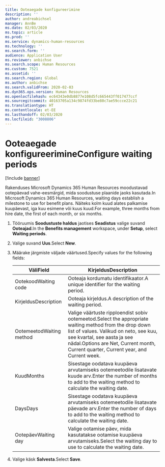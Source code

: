 ```yaml
---
title: Ooteaegade konfigureerimine
description: ''
author: andreabichsel
manager: AnnBe
ms.date: 02/03/2020
ms.topic: article
ms.prod: ''
ms.service: dynamics-human-resources
ms.technology: ''
ms.search.form: ''
audience: Application User
ms.reviewer: anbichse
ms.search.scope: Human Resources
ms.custom: 7521
ms.assetid: ''
ms.search.region: Global
ms.author: anbichse
ms.search.validFrom: 2020-02-03
ms.dyn365.ops.version: Human Resources
ms.openlocfilehash: ec64343e0db8877e108d5fc665443ff017477ccf
ms.sourcegitcommit: 40163705a134c9874fd33be80c7ae59ccce22c21
ms.translationtype: HT
ms.contentlocale: et-EE
ms.lasthandoff: 02/03/2020
ms.locfileid: "3008806"
---
```

# <a name="configure-waiting-periods"></a><span data-ttu-id="9c59a-102">Ooteaegade konfigureerimine</span><span class="sxs-lookup"><span data-stu-id="9c59a-102">Configure waiting periods</span></span>

[!include [banner](includes/preview-feature.md)]

<span data-ttu-id="9c59a-103">Rakenduses Microsoft Dynamics 365 Human Resources moodustavad ootepäevad vahe-eesmärgid, mida soodustuse plaanide jaoks kasutada.</span><span class="sxs-lookup"><span data-stu-id="9c59a-103">In Microsoft Dynamics 365 Human Resources, waiting days establish a milestone to use for benefit plans.</span></span> <span data-ttu-id="9c59a-104">Näiteks kolm kuud alates palkamise kuupäevast, iga kuu esimene või kuus kuud.</span><span class="sxs-lookup"><span data-stu-id="9c59a-104">For example, three months from hire date, the first of each month, or six months.</span></span>   

1. <span data-ttu-id="9c59a-105">Tööruumis **Soodustuste haldus** jaotises **Seadistus** valige suvand **Ooteajad**.</span><span class="sxs-lookup"><span data-stu-id="9c59a-105">In the **Benefits management** workspace, under **Setup**, select **Waiting periods**.</span></span>

2. <span data-ttu-id="9c59a-106">Valige suvand **Uus**.</span><span class="sxs-lookup"><span data-stu-id="9c59a-106">Select **New**.</span></span>

3. <span data-ttu-id="9c59a-107">Määrake järgmiste väljade väärtused.</span><span class="sxs-lookup"><span data-stu-id="9c59a-107">Specify values for the following fields:</span></span>

   | <span data-ttu-id="9c59a-108">Väli</span><span class="sxs-lookup"><span data-stu-id="9c59a-108">Field</span></span> | <span data-ttu-id="9c59a-109">Kirjeldus</span><span class="sxs-lookup"><span data-stu-id="9c59a-109">Description</span></span> |
   | --- | --- |
   | <span data-ttu-id="9c59a-110">Ootekood</span><span class="sxs-lookup"><span data-stu-id="9c59a-110">Waiting code</span></span> | <span data-ttu-id="9c59a-111">Ooteaja kordumatu identifikaator.</span><span class="sxs-lookup"><span data-stu-id="9c59a-111">A unique identifier for the waiting period.</span></span> |
   | <span data-ttu-id="9c59a-112">Kirjeldus</span><span class="sxs-lookup"><span data-stu-id="9c59a-112">Description</span></span> | <span data-ttu-id="9c59a-113">Ooteaja kirjeldus.</span><span class="sxs-lookup"><span data-stu-id="9c59a-113">A description of the waiting period.</span></span> |
   | <span data-ttu-id="9c59a-114">Ootemeetod</span><span class="sxs-lookup"><span data-stu-id="9c59a-114">Waiting method</span></span> | <span data-ttu-id="9c59a-115">Valige väärtuste ripploendist sobiv ootemeetod.</span><span class="sxs-lookup"><span data-stu-id="9c59a-115">Select the appropriate waiting method from the drop down list of values.</span></span> <span data-ttu-id="9c59a-116">Valikud on neto, see kuu, see kvartal, see aasta ja see nädal.</span><span class="sxs-lookup"><span data-stu-id="9c59a-116">Options are Net, Current month, Current quarter, Current year, and Current week.</span></span> |
   | <span data-ttu-id="9c59a-117">Kuud</span><span class="sxs-lookup"><span data-stu-id="9c59a-117">Months</span></span> | <span data-ttu-id="9c59a-118">Sisestage oodatava kuupäeva arvutamiseks ootemeetodile lisatavate kuude arv.</span><span class="sxs-lookup"><span data-stu-id="9c59a-118">Enter the number of months to add to the waiting method to calculate the waiting date.</span></span> |
   | <span data-ttu-id="9c59a-119">Days</span><span class="sxs-lookup"><span data-stu-id="9c59a-119">Days</span></span> | <span data-ttu-id="9c59a-120">Sisestage oodatava kuupäeva arvutamiseks ootemeetodile lisatavate päevade arv.</span><span class="sxs-lookup"><span data-stu-id="9c59a-120">Enter the number of days to add to the waiting method to calculate the waiting date.</span></span> |
   | <span data-ttu-id="9c59a-121">Ootepäev</span><span class="sxs-lookup"><span data-stu-id="9c59a-121">Waiting day</span></span> | <span data-ttu-id="9c59a-122">Valige ootamise päev, mida kasutatakse ootamise kuupäeva arvutamiseks.</span><span class="sxs-lookup"><span data-stu-id="9c59a-122">Select the waiting day to use to calculate the waiting date.</span></span> |

4. <span data-ttu-id="9c59a-123">Valige käsk **Salvesta**.</span><span class="sxs-lookup"><span data-stu-id="9c59a-123">Select **Save**.</span></span>
